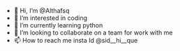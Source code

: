 - 👋 Hi, I’m @Althafsq
- 👀 I’m interested in coding 
- 🌱 I’m currently learning python 
- 💞️ I’m looking to collaborate on a team for work with me 
- 📫 How to reach me insta Id @sid__hi__que

<!---
Althafsq/Althafsq is a ✨ special ✨ repository because its `README.md` (this file) appears on your GitHub profile.
You can click the Preview link to take a look at your changes.
--->
